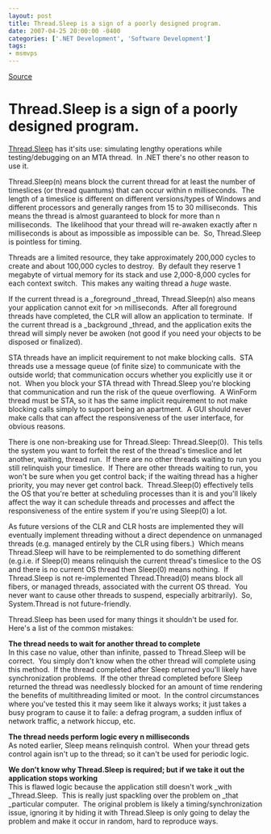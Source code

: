 ```yaml
---
layout: post
title: Thread.Sleep is a sign of a poorly designed program.
date: 2007-04-25 20:00:00 -0400
categories: ['.NET Development', 'Software Development']
tags:
- msmvps
---
```

[Source](http://blogs.msmvps.com/peterritchie/2007/04/26/thread-sleep-is-a-sign-of-a-poorly-designed-program/ "Permalink to Thread.Sleep is a sign of a poorly designed program.")

# Thread.Sleep is a sign of a poorly designed program.

[Thread.Sleep][1] has it'sits use: simulating lengthy operations while testing/debugging on an MTA thread.  In .NET there's no other reason to use it.

Thread.Sleep(n) means block the current thread for at least the number of timeslices (or thread quantums) that can occur within n milliseconds.  The length of a timeslice is different on different versions/types of Windows and different processors and generally ranges from 15 to 30 milliseconds.  This means the thread is almost guaranteed to block for more than n milliseconds.  The likelihood that your thread will re-awaken exactly after n milliseconds is about as impossible as impossible can be.  So, Thread.Sleep is pointless for timing.

Threads are a limited resource, they take approximately 200,000 cycles to create and about 100,000 cycles to destroy.  By default they reserve 1 megabyte of virtual memory for its stack and use 2,000-8,000 cycles for each context switch.  This makes any waiting thread a *huge* waste.

If the current thread is a _foreground _thread, Thread.Sleep(n) also means your application cannot exit for >n milliseconds.  After all foreground threads have completed, the CLR will allow an application to terminate.  If the current thread is a _background _thread, and the application exits the thread will simply never be awoken (not good if you need your objects to be disposed or finalized).

STA threads have an implicit requirement to not make blocking calls.  STA threads use a message queue (of finite size) to communicate with the outside world; that communication occurs whether you explicitly use it or not.  When you block your STA thread with Thread.Sleep you're blocking that communication and run the risk of the queue overflowing.  A WinForm thread must be STA, so it has the same implicit requirement to not make blocking calls simply to support being an apartment.  A GUI should never make calls that can affect the responsiveness of the user interface, for obvious reasons.

There is one non-breaking use for Thread.Sleep: Thread.Sleep(0).  This tells the system you want to forfeit the rest of the thread's timeslice and let another, waiting, thread run.  If there are no other threads waiting to run you still relinquish your timeslice.  If There are other threads waiting to run, you won't be sure when you get control back; if the waiting thread has a higher priority, you may never get control back.  Thread.Sleep(0) effectively tells the OS that you're better at scheduling processes than it is and you'll likely affect the way it can schedule threads and processes and affect the responsiveness of the entire system if you're using Sleep(0) a lot.

As future versions of the CLR and CLR hosts are implemented they will eventually implement threading without a direct dependence on unmanaged threads (e.g. managed entirely by the CLR using fibers.)  Which means Thread.Sleep will have to be reimplemented to do something different (e.g.i.e. if Sleep(0) means relinquish the current thread's timeslice to the OS and there is no current OS thread then Sleep(0) means nothing.  If Thread.Sleep is not re-implemented Thread.Thread(0) means block all fibers, or managed threads, associated with the current OS thread.  You never want to cause other threads to suspend, especially arbitrarily).  So, System.Thread is not future-friendly.

Thread.Sleep has been used for many things it shouldn't be used for.  Here's a list of the common mistakes:

**The thread needs to wait for another thread to complete**  
In this case no value, other than infinite, passed to Thread.Sleep will be correct.  You simply don't know when the other thread will complete using this method.  If the thread completed after Sleep returned you'll likely have synchronization problems.  If the other thread completed before Sleep returned the thread was needlessly blocked for an amount of time rendering the benefits of multithreading limited or moot.  In the control circumstances where you've tested this it may seem like it always works; it just takes a busy program to cause it to faile: a defrag program, a sudden influx of network traffic, a network hiccup, etc.

**The thread needs perform logic every n milliseconds**  
As noted earlier, Sleep means relinquish control.  When your thread gets control again isn't up to the thread; so it can't be used for periodic logic.

**We don't know why Thread.Sleep is required; but if we take it out the application stops working**  
This is flawed logic because the application still doesn't work _with _Thread.Sleep.  This is really just spackling over the problem on _that _particular computer.  The original problem is likely a timing/synchronization issue, ignoring it by hiding it with Thread.Sleep is only going to delay the problem and make it occur in random, hard to reproduce ways.

[1]: http://msdn2.microsoft.com/en-us/library/system.threading.thread.sleep(vs.80).aspx

